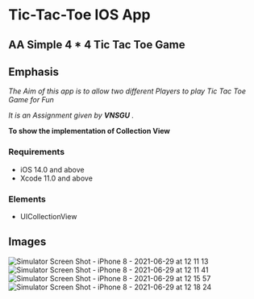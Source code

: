 # Tic-Tac-Toe IOS App

## AA Simple 4 * 4 Tic Tac Toe Game


## Emphasis

*The Aim of this app is to allow two different Players to play Tic Tac Toe Game for Fun*  


_It is an Assignment given by **VNSGU** ._

__To show the implementation of Collection View__

### Requirements

* iOS 14.0 and above
* Xcode 11.0 and above

### Elements

* UICollectionView


## Images
![Simulator Screen Shot - iPhone 8 - 2021-06-29 at 12 11 13](https://user-images.githubusercontent.com/69379504/123751119-fdf09180-d8d4-11eb-8192-7aeaae833c3d.png)
![Simulator Screen Shot - iPhone 8 - 2021-06-29 at 12 11 41](https://user-images.githubusercontent.com/69379504/123751133-01841880-d8d5-11eb-9c05-7226ca6b5666.png)
![Simulator Screen Shot - iPhone 8 - 2021-06-29 at 12 15 57](https://user-images.githubusercontent.com/69379504/123751144-034ddc00-d8d5-11eb-91e1-168481e6a964.png)
![Simulator Screen Shot - iPhone 8 - 2021-06-29 at 12 18 24](https://user-images.githubusercontent.com/69379504/123751147-047f0900-d8d5-11eb-92ba-8c152d36b567.png)

